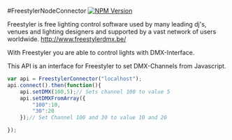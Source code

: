 #FreestylerNodeConnector
[![NPM Version][npm-image]][npm-url]

Freestyler is free lighting control software used by many leading dj's, venues and lighting designers and supported by a vast network of users worldwide.
http://www.freestylerdmx.be/

With Freestyler you are able to control lights with DMX-Interface.

This API is an interface for Freestyler to set DMX-Channels from Javascript.
```js
var api = FreestylerConnector("localhost");
api.connect().then(function(){
	api.setDMX(100,5);// Sets channel 100 to value 5
	api.setDMXFromArray({
		"100":10,
		"30":20
	});// Set Channel 100 and 30 to value 10 and 20

});
```

[npm-image]: https://img.shields.io/npm/v/express.svg?style=flat
[npm-url]: https://npmjs.org/package/express

